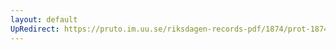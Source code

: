 ```yaml
---
layout: default
UpRedirect: https://pruto.im.uu.se/riksdagen-records-pdf/1874/prot-1874--fk--314/prot-1874--fk--314_014.pdf
---
```

